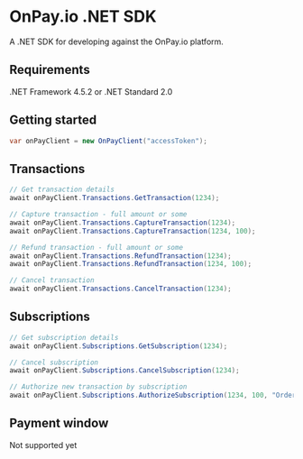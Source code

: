 # OnPay.io .NET SDK

A .NET SDK for developing against the OnPay.io platform.

## Requirements
.NET Framework 4.5.2 or .NET Standard 2.0

## Getting started
```csharp
var onPayClient = new OnPayClient("accessToken");
```

## Transactions
```csharp
// Get transaction details
await onPayClient.Transactions.GetTransaction(1234);

// Capture transaction - full amount or some
await onPayClient.Transactions.CaptureTransaction(1234);
await onPayClient.Transactions.CaptureTransaction(1234, 100);

// Refund transaction - full amount or some
await onPayClient.Transactions.RefundTransaction(1234);
await onPayClient.Transactions.RefundTransaction(1234, 100);

// Cancel transaction
await onPayClient.Transactions.CancelTransaction(1234);
```

## Subscriptions
```csharp
// Get subscription details
await onPayClient.Subscriptions.GetSubscription(1234);

// Cancel subscription
await onPayClient.Subscriptions.CancelSubscription(1234);

// Authorize new transaction by subscription
await onPayClient.Subscriptions.AuthorizeSubscription(1234, 100, "OrderId");
```

## Payment window
Not supported yet
